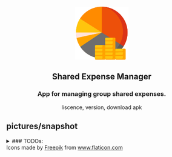<p align="center">
  <img width="140" src="assets\images\budget.png" />  
  <h2 align="center">Shared Expense Manager</h2>
  <h3 align="center">App for managing group shared expenses.</h3>
</p>
<p align="center">
liscence, version, download apk
</p>

pictures/snapshot
---  

<details>
<summary> ### TODOs: </summary>

1. - [x] Introduction to flutter and dart programming language.
2. - [x] Setup flutter and a sample starting project.
3. - [x] Android studio setup with virtual device + real device adb.
4. - [x] Overall pages layout design
    1. - [x] Page to log all expenses and show them in a list view.
    2. - [x] Page to display details of a single entry.
    3. - [x] Dashboard page to display the shares
    6. - [ ] Chart pages ? > Time Series/Pie category
    5. - [x] Profile/Setting page to edit users list, categories, import/export settings
    4. - [x] Add new entry page
    5. - [x] Chenage pages with swips
5. - [x] Transition between pages.
6. - [x] Flutter Form design with validation.
7. - [x] Flutter state management and update parent/child/sibling UI on data changes .
8. - [x] Math logic to calculate shares.
8. - [ ] Unequal shares of expenses.
9. - [x] Initial UI state, when no data is present.
10. - [x] Save and persist data on app restart.
11. - [x] Import/Export data (JSON ?) also as an Excel sheet?
12. - [x] Add custom icon for production app.
13. - [x] App signing for distribution.
1.  - [ ] Page to add users.
1.  - [ ] Page to add categories?
14. - [ ] Sort the data according to time at modification.
13. - [ ] Mocks for presentation 
13. - [x] First sharable production build.
14. - [ ] Introduce search functionality to the log page.
15. - [ ] Seperate data into months and a provide a option to set it.
15. - [ ] (not now) Firebase authentication to sync between multiple devices.  
</details>  





<div>Icons made by <a href="https://www.freepik.com" title="Freepik">Freepik</a> from <a href="https://www.flaticon.com/" title="Flaticon">www.flaticon.com</a></div>